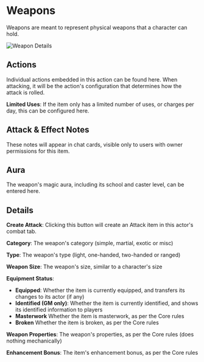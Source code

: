 # Weapons

Weapons are meant to represent physical weapons that a character can hold.

![Weapon Details](/Help/img/weapon-details.webp)

## Actions

Individual actions embedded in this action can be found here.
When attacking, it will be the action's configuration that determines how the attack is rolled.

**Limited Uses**: If the item only has a limited number of uses, or charges per day, this can be configured here.

## Attack & Effect Notes

These notes will appear in chat cards, visible only to users with owner permissions for this item.

## Aura

The weapon's magic aura, including its school and caster level, can be entered here.

## Details

**Create Attack**: Clicking this button will create an Attack item in this actor's combat tab.

**Category**: The weapon's category (simple, martial, exotic or misc)

**Type**: The weapon's type (light, one-handed, two-handed or ranged)

**Weapon Size**: The weapon's size, similar to a character's size

**Equipment Status**:

- **Equipped**: Whether the item is currently equipped, and transfers its changes to its actor (if any)
- **Identified (GM only)**: Whether the item is currently identified, and shows its identified information to players
- **Masterwork** Whether the item is masterwork, as per the Core rules
- **Broken** Whether the item is broken, as per the Core rules

**Weapon Properties**: The weapon's properties, as per the Core rules (does nothing mechanically)

**Enhancement Bonus**: The item's enhancement bonus, as per the Core rules
